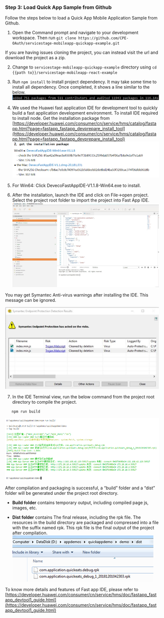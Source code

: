 ### Step 3:  Load Quick App Sample from Github

Follow the steps below to load a Quick App Mobile Application Sample from Github.

1.	Open the Command prompt and navigate to your development workspace. Then run `git clone https://github.com/CPE-OAuth/servicestage-mobileapp-quickapp-example.git`  

   If you are having issues cloning the project, you can instead visit the url and download the project as a zip.

2.	Change to `servicestage-mobileapp-quickapp-example` directory using `cd {{path to}}/servicestage-mobileapp-react-example`

3.	Run `npm install` to install project dependency.  It may take some time to install all dependency.  Once completed, it shows a line similar to the below.  
![s3a.png](./imgs/s3a.png)  

4.	We used the Huawei fast application IDE for development tool to quickly build a fast application development environment. To install IDE required to install node. Get the installation package from [https://developer.huawei.com/consumer/cn/service/hms/catalog/fastapp.html?page=fastapp_fastapp_devprepare_install_tool](https://developer.huawei.com/consumer/cn/service/hms/catalog/fastapp.html?page=fastapp_fastapp_devprepare_install_tool) 
![s3b.png](./imgs/s3b.png)

5.	For Win64: Click DevecoFastAppIDE-V1.1.8-Win64.exe to install.

6.	After the installation, launch the IDE and click on File->open project. Select the project root folder to import the project into Fast App IDE.
![s3c.jpg](./imgs/s3c.jpg)

   You may get Symantec Anti-virus warnings after installing the IDE. This message can be ignored.
   
   ![s3d.jpg](./imgs/s3d.jpg)

7.  In the IDE Terminal view, run the below command from the project root directory to compile the project.

```
   npm run build  
```
   ![s3e.png](./imgs/s3e.png)
 
   After compilation and packaging is successful,  a “build” folder and a “dist” folder will be generated under the project root directory.

   * **Build folder** contains temporary output, including compiled page js, images, etc.

   * **Dist folder** contains The final release, including the rpk file. The resources in the build directory are packaged and compressed into a file with the suffix named rpk. This rpk file is the final output of the project after compilation.  
![s3f.png](./imgs/s3f.png)
 
   To know more details and features of Fast app IDE, please refer to [https://developer.huawei.com/consumer/cn/service/hms/doc/fastapp_fastapp_devtool1_guide.html](https://developer.huawei.com/consumer/cn/service/hms/doc/fastapp_fastapp_devtool1_guide.html)
